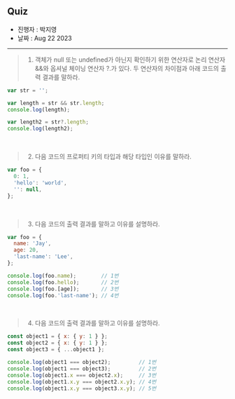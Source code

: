 ## Quiz
- 진행자 : 박지영
- 날짜 : Aug 22 2023
---
<!--
1. 질문은 이해하기 쉽고 명확하게 적는다.
2. 문제는 아래의 예시를 참고해 작성한다.
3. 문제의 정답은 주석으로 표기한다.
-->

> 1. 객체가 null 또는 undefined가 아닌지 확인하기 위한 연산자로 논리 연산자 &&와 옵셔널 체이닝 연산자 ?.가 있다. 두 연산자의 차이점과 아래 코드의 출력 결과를 말하라.

```javascript
var str = '';

var length = str && str.length;
console.log(length);

var length2 = str?.length;
console.log(length2);
```

<!--
답: 논리 연산자 &&는 좌항 피연산자가 Falsy값(false, undefined, null, 0, -0, NaN, '')이면 좌항 피연산자를 그대로 반환한다. 하지만 옵셔널 체이닝 연산자 ?.는 좌항 피연산자가 null 또는 undefined가 아니면 우항의 프로퍼티 참조를 이어간다.

console.log(length)  // ''
console.log(length2) // 0
-->
</br>

> 2. 다음 코드의 프로퍼티 키의 타입과 해당 타입인 이유를 말하라.

```javascript
var foo = {
  0: 1,
  'hello': 'world',
  '': null,
};
```

<!--
답: 모두 문자열이다.
프로퍼티 키에 문자열이나 심벌 값 외의 값을 사용하면 암묵적 타입 변환을 통해 문자열이 된다.
프로퍼티 키로 숫자 리터럴을 사용하면 따옴표는 붙지 않지만 내부적으로 문자열로 변환된다.
-->
</br>

> 3. 다음 코드의 출력 결과를 말하고 이유를 설명하라.

```javascript
var foo = {
  name: 'Jay',
  age: 20,
  'last-name': 'Lee',
};

console.log(foo.name);        // 1번
console.log(foo.hello);       // 2번
console.log(foo.[age]);       // 3번
console.log(foo.'last-name'); // 4번
```

<!--
답: 1. 'Jay' 2. undefined 3. ReferenceError: age is not defined 4. SyntaxError: Unexpected String
1. 올바른 접근법이다.
2. 객체에 존재하지 않는 프로퍼티에 접근하면 undefined를 반환한다.
3. 대괄호 프로퍼티 접근 연산자 내에서 따옴표로 감싸지 않은 이름을 프로퍼티 키로 사용하면 자바스크립트 엔진은 식별자로 해석한다. 선언된 age가 없기 때문에 ReferenceError가 발생한다.
4. 프로퍼티 키가 식별자 네이밍 규칙을 준수하지 않는 이름이면 반드시 대괄호 표기법을 사용해야 한다.
-->
</br>

> 4. 다음 코드의 출력 결과를 말하고 이유를 설명하라.

```javascript
const object1 = { x: { y: 1 } };
const object2 = { x: { y: 1 } };
const object3 = { ...object1 };

console.log(object1 === object2);         // 1번
console.log(object1 === object3);         // 2번
console.log(object1.x === object2.x);     // 3번
console.log(object1.x.y === object2.x.y); // 4번
console.log(object1.x.y === object3.x.y); // 5번
```

<!--
답: 1. false 2. false 3. false 4. true 5. true
1. 객체 리터럴은 평가될 때마다 객체를 생성한다. object1과 object2는 다른 메모리에 저장된 별개의 객체이다. 따라서 false이다.
2. 얕은 복사로 생성된 객체는 원본과는 다른 객체이다. 따라서 false이다.
3. 객체 리터럴은 평가될 때마다 객체를 생성한다. object1.x와 object2.x는 다른 메모리에 저장된 별개의 객체이다. 따라서 false이다.
4. 프로퍼티 값을 참조하는 object1.x.y와 object2.x.y는 값으로 평가될 수 있는 표현식이다. 두 표현식 모두 원시 값 1로 평가된다. 따라서 true이다.
5. 얕은 복사는 객체에 중첩되어 있는 객체의 경우 참조 값을 복사한다. 따라서 두 표현식 모두 원시 값 1로 평가된다. 따라서 true이다.
-->
</br>
